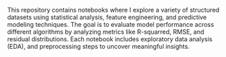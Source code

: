 This repository contains notebooks where I explore a variety of structured datasets using statistical analysis, feature engineering, and predictive modeling techniques. The goal is to evaluate model performance across different algorithms by analyzing metrics like R-squarred, RMSE, and residual distributions. Each notebook includes exploratory data analysis (EDA), and preprocessing steps to uncover meaningful insights.
